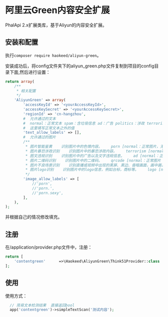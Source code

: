 # 阿里云Green内容安全扩展
PhalApi 2.x扩展类库，基于Aliyun的内容安全扩展。

## 安装和配置

执行```composer require haokeed/aliyun-green```。  

安装成功后，将config文件夹下的aliyun_green.php文件复制到项目的config目录下面,然后进行设置：  
```php
return array(
    /**
     * 相关配置
     */
    'AliyunGreen' => array(
        'accessKeyId' => '<yourAccessKeyId>',
        'accessKeySecret' => '<yourAccessKeySecret>',
        'regionId' => 'cn-hangzhou',
        #  允许通过的文本
        #  normal：正常文本 spam：含垃圾信息 ad：广告 politics：涉政 terrorism：暴恐 abuse：辱骂 porn：色情 flood：灌水 contraband：违禁 meaningless：无意义 customized：自定义（例如命中自定义关键词）
        #  这里填写正常文本之外的值
        'text_allow_labels' => [],
        #  允许通过的图片
        /**
         * 图片智能鉴黄    识别图片中的色情内容。    porn [normal：正常图片，无色情内容 sexy：性感图片 porn：色情图片]
         * 图片暴恐涉政识别    识别图片中的暴恐涉政内容。    terrorism [normal：正常图片 bloody：血腥 explosion：爆炸烟光 outfit：特殊装束 logo：特殊标识 weapon：武器 politics：涉政 violence ： 打斗 crowd：聚众 parade：游行 carcrash：车祸现场 flag：旗帜 location：地标 others：其他
         * 图文违规识别    识别图片中的广告以及文字违规信息。    ad [normal：正常图片 politics：文字含涉政内容 porn：文字含涉黄内容 abuse：文字含辱骂内容 terrorism：文字含暴恐内容 contraband：文字含违禁内容 spam：文字含其他垃圾内容 npx：牛皮藓广告 qrcode：包含二维码 programCode：包含小程序码 ad：其他广告]
         * 图片二维码识别    识别图片中的二维码。    qrcode [normal：正常图片 qrcode：含二维码的图片 programCode：含小程序码的图片]
         * 图片不良场景识别    识别直播或视频中出现的黑屏、黑边、昏暗画面，画中画，抽烟，打架等不良场景图片。    live [normal：正常图片 meaningless：无意义图片 PIP：画中画 smoking：吸烟 drivelive：车内直播]
         * 图片logo识别    识别图片中的logo信息，例如台标，商标等。    logo [normal：正常图片 TV：带有管控logo的图片 trademark：商标]
         */
        'image_allow_labels' => [
            //'porn',
            //'porn.',
            //'porn.sexy',
        ],
    ),
);
```
并根据自己的情况修改填充。  

## 注册
在/application/provider.php文件中，注册：  
```php
return [
    'contentgreen'      =>\Haokeed\AliyunGreen\Think51Provider::class
];
```

## 使用
使用方式：
```php
  // 简易文本检测结果  直接返回bool
  app('contentgreen')->simpleTextScan('测试内容');
```  

